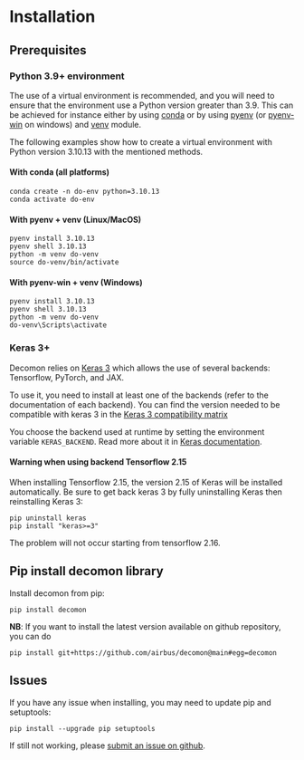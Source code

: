 # Installation


## Prerequisites

### Python 3.9+ environment

The use of a virtual environment is recommended, and you will need to ensure that the environment use a Python version
greater than 3.9.
This can be achieved for instance either by using [conda](https://docs.conda.io/en/latest/) or by using [pyenv](https://github.com/pyenv/pyenv) (or [pyenv-win](https://github.com/pyenv-win/pyenv-win) on windows)
and [venv](https://docs.python.org/fr/3/library/venv.html) module.

The following examples show how to create a virtual environment with Python version 3.10.13 with the mentioned methods.

#### With conda (all platforms)

```shell
conda create -n do-env python=3.10.13
conda activate do-env
```

#### With pyenv + venv (Linux/MacOS)

```shell
pyenv install 3.10.13
pyenv shell 3.10.13
python -m venv do-venv
source do-venv/bin/activate
```

#### With pyenv-win + venv (Windows)

```shell
pyenv install 3.10.13
pyenv shell 3.10.13
python -m venv do-venv
do-venv\Scripts\activate
```

### Keras 3+

Decomon relies on [Keras 3](https://keras.io/keras_3/) which allows the use of several backends: Tensorflow, PyTorch, and JAX.

To use it, you need to install at least one of the backends (refer to the documentation of each backend).
You can find the version needed to be compatible with keras 3 in
the [Keras 3 compatibility matrix](https://keras.io/getting_started/#compatibility-matrix)

You choose the backend used at runtime by setting the environment variable `KERAS_BACKEND`. Read more about it in
[Keras documentation](https://keras.io/getting_started/#configuring-your-backend).


#### Warning when using backend Tensorflow 2.15

When installing Tensorflow 2.15, the version 2.15 of Keras will be installed automatically. Be sure to get back keras 3
by fully uninstalling Keras then reinstalling Keras 3:

```shell
pip uninstall keras
pip install "keras>=3"
```

The problem will not occur starting from tensorflow 2.16.


## Pip install decomon library

Install decomon from pip:

```shell
pip install decomon
```

**NB**: If you want to install the latest version available on github repository, you can do

```shell
pip install git+https://github.com/airbus/decomon@main#egg=decomon
```

## Issues

If you have any issue when installing, you may need to update pip and setuptools:

```shell
pip install --upgrade pip setuptools
```

If still not working, please [submit an issue on github](https://github.com/airbus/decomon/issues).
